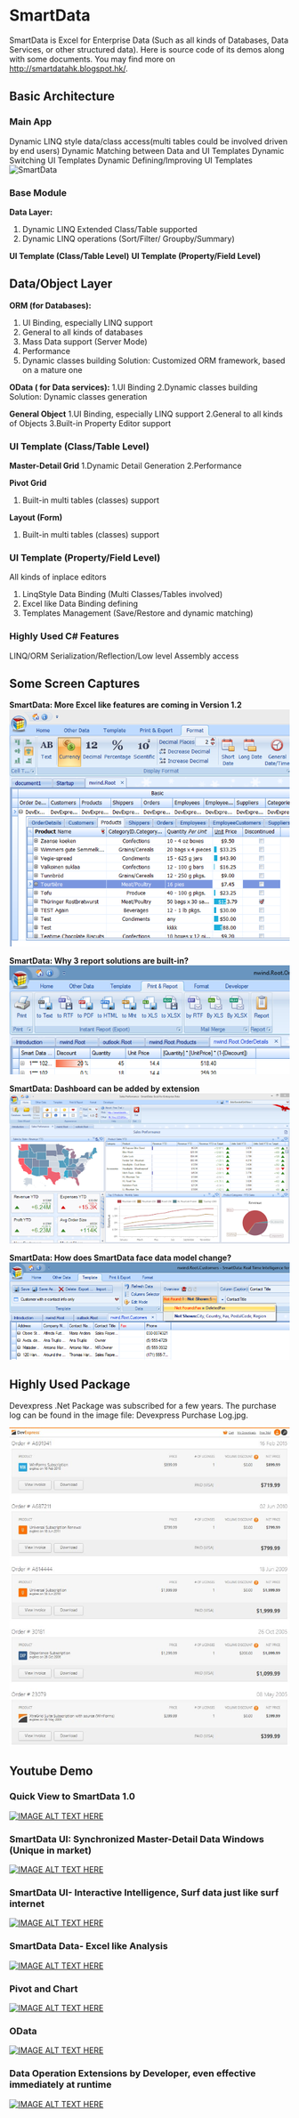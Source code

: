 # SmartData
SmartData is Excel for Enterprise Data (Such as all kinds of Databases, Data Services, or other structured data). Here is source code of its demos along with some documents. You may find more on http://smartdatahk.blogspot.hk/. 

## Basic Architecture

### Main App
Dynamic LINQ style data/class access(multi tables could be involved driven by end users)
Dynamic Matching between Data and UI Templates
Dynamic Switching UI Templates
Dynamic Defining/Improving UI Templates
![SmartData](https://upload.wikimedia.org/wikipedia/commons/thumb/a/a6/Rubik%27s_cube.svg/300px-Rubik%27s_cube.svg "SmartData")

### Base Module

**Data Layer:** 
1. Dynamic LINQ Extended Class/Table supported
2. Dynamic LINQ operations (Sort/Filter/ Groupby/Summary)

**UI Template (Class/Table Level)**
**UI Template (Property/Field Level)** 

## Data/Object Layer
**ORM (for Databases):**
1. UI Binding, especially LINQ support
2. General to all kinds of databases
3. Mass Data support (Server Mode) 
4. Performance
5. Dynamic classes building
Solution: Customized ORM framework, based on a mature one

**OData ( for Data services):**
1.UI Binding
2.Dynamic classes building
Solution: Dynamic classes generation

**General Object**
1.UI Binding, especially LINQ support
2.General to all kinds of Objects
3.Built-in Property Editor support

### UI Template (Class/Table Level)
**Master-Detail Grid**
1.Dynamic Detail Generation
2.Performance

**Pivot Grid**
1. Built-in multi tables (classes) support

**Layout (Form)** 
1. Built-in multi tables (classes) support


### UI Template (Property/Field Level)
All kinds of inplace editors
1. LinqStyle Data Binding (Multi Classes/Tables involved)
2. Excel like Data Binding defining
3. Templates Management (Save/Restore and dynamic matching)

### Highly Used C# Features 

LINQ/ORM
Serialization/Reflection/Low level Assembly access

## Some Screen Captures
**SmartData: More Excel like features are coming in Version 1.2**
![SmartData](https://github.com/MRYingLEE/SmartData/blob/master/Format_001.png "Format")

**SmartData: Why 3 report solutions are built-in?**
![SmartData](https://github.com/MRYingLEE/SmartData/blob/master/Report.png "Report")

**SmartData: Dashboard can be added by extension**
![SmartData](https://github.com/MRYingLEE/SmartData/blob/master/DashBoard.png "Dash Board")

**SmartData: How does SmartData face data model change?**
![SmartData](https://github.com/MRYingLEE/SmartData/blob/master/NotFound.png "Not Found")


## Highly Used Package
Devexpress .Net Package was subscribed for a few years. The purchase log can be found in the image file: Devexpress Purchase Log.jpg.

![Devexpress Purchase Log](https://github.com/MRYingLEE/SmartData/blob/master/Devexpress%20Purchase%20Log.JPG "Devexpress Purchase Log")


## Youtube Demo
### Quick View to SmartData 1.0
[![IMAGE ALT TEXT HERE](http://img.youtube.com/vi/ho8gkX7a8EU/0.jpg)](http://www.youtube.com/watch?v=ho8gkX7a8EU)

### SmartData UI: Synchronized Master-Detail Data Windows (Unique in market)
[![IMAGE ALT TEXT HERE](http://img.youtube.com/vi/OaTIctmwb00/0.jpg)](http://www.youtube.com/watch?v=OaTIctmwb00)

### SmartData UI- Interactive Intelligence, Surf data just like surf internet
[![IMAGE ALT TEXT HERE](http://img.youtube.com/vi/QVedqlyByiw/0.jpg)](http://www.youtube.com/watch?v=QVedqlyByiw)

### SmartData Data- Excel like Analysis
[![IMAGE ALT TEXT HERE](http://img.youtube.com/vi/Lm1sC2MrkYU/0.jpg)](http://www.youtube.com/watch?v=Lm1sC2MrkYU)

### Pivot and Chart
[![IMAGE ALT TEXT HERE](http://img.youtube.com/vi/71RIQkHFS3Q/0.jpg)](http://www.youtube.com/watch?v=71RIQkHFS3Q)

### OData
[![IMAGE ALT TEXT HERE](http://img.youtube.com/vi/x6yjFRN5jvg/0.jpg)](http://www.youtube.com/watch?v=x6yjFRN5jvg)

### Data Operation Extensions by Developer, even effective immediately at runtime
[![IMAGE ALT TEXT HERE](http://img.youtube.com/vi/PvO8ZwT_rT0/0.jpg)](http://www.youtube.com/watch?v=PvO8ZwT_rT0)


